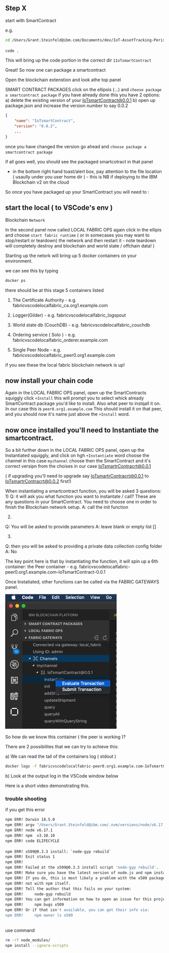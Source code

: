
## Step X
start with SmartContract

e.g.
```sh
cd /Users/Grant.Steinfeld@ibm.com/Documents/dev/IoT-AssetTracking-Perishable-Network-Blockchain.2/IoT-AssetTracking-Perishable-Network-Blockchain/Blockchain/IoTsmartContract

code .
```

This will bring up the code portion in the correct dir `1IoTsmartContract`

Great!  So now one can package a smartcontract

Open the blockchain extenstion and look athe top panel 

SMART CONTRACT PACKAGES
click on the ellipsis (...)
and `choose package a smartcontract package`
if you have already done this you have 2 options:
a) delete the existing version of your IoTsmartContract@0.0.1
b) open up package.json and increase the version number to say 0.0.2

```json
{
    "name": "IoTsmartContract",
    "version": "0.0.2",
    ...
}
```

once you have changed the version go ahead and `choose package a smartcontract package`

if all goes well, you should see the packaged smartcotract in that panel
- in the bottom right hand toast/alert box, pay attention to the file location ( usaully under you user home dir ) - this is NB if deploying to the IBM Blockchain v2 on the cloud 

So once you have packaged up your SmartContract you will need to :

## start the local ( to VSCode's env )
Blockchain `Network`

In the second panel now called LOCAL FABRIC OPS
again click in the ellipis and choose `start fabric runtime` ( or in somecases you may want to stop/restart or teardown) the network and then restart it - note teardown will completely destroy and blockchain and world state / offchain data! )

Starting up the netork will bring up 5 docker containers on your environment.

we can see this by typing

```sh
docker ps

```
there should be at this stage 5 containers listed

1. The Certificate Authority - e.g. fabricvscodelocalfabric_ca.org1.example.com

1. Logger(Gilder) - e.g. fabricvscodelocalfabric_logspout

1. World state db (CouchDB) - e.g. fabricvscodelocalfabric_couchdb

1. Ordering service ( Solo ) - e.g. fabricvscodelocalfabric_orderer.example.com

1. Single Peer Node - e.g.  fabricvscodelocalfabric_peer0.org1.example.com

if you see these the local fabric blockchain network is up!

## now install your chain code
Again in the LOCAL FABRIC OPS panel,
open up the SmartContracts squiggly
click `+Install`
this will prompt you to select whick already SmartContract package you'd like to install.  Also what peer to instqall it on. In our case this is 
`peer0.org1.example.com` This should install it on that peer, and you should now it's name just above the `+Install` word.

## now once installed you'll need to Instantiate the smartcontract.
So a bit further down in the LOCAL FABRIC OPS panel, open up the Instantiated squiggly, and click on hgh `+Instantiate` word
choose the channel in this case `mychannel`
choose then the SmartContract and it's correct versipn from the choises
in our case IoTsmartrContracrt@0.0.1

( if upgrading you'll need to upgrade say IoTsmartrContracrt@0.0.1 to IoTsmartrContracrt@0.0.2 first!)

When instantiating  a smartcontract function, you will be asked 3 questions:
1)
Q: it will ask you what function you want to instantate / call?
These are any questions in your SmartContract.  You need to choose one
in order to finish the Blockchain network setup.
A: call the init function 

2)
Q: You will be asked to provide parameters
A: leave blank or empty list []

3)
Q: then you will be asked  to providing a private data collection config folder
A: No

The key point here is that by instantiating the function, it will spin up a 6th container:
the Peer container - e.g. fabricvscodelocalfabric-peer0.org1.example.com-IoTsmartContract-0.0.1


Once Instatiated, other functions can be called via the FABRIC GATEWAYS panel.

![image of fabric gateways panel](./images/FABRIC_GATEWAYS/EvalOrSubmit_transaction_on_a_SC_fxn.png)

So how do we know this container ( the peer is working )?

There are 2 possibilites that we can try to achieve this:

a)  We can read the tail of the containers log ( stdout )

```sh
docker logs -f fabricvscodelocalfabric-peer0.org1.example.com-IoTsmartContract-0.0.1

```
b) Look at the output log in the VSCode window below

Here is a short video demonstrating this.





### trouble shooting

if you get this error

``` sh
npm ERR! Darwin 18.5.0
npm ERR! argv "/Users/Grant.Steinfeld@ibm.com/.nvm/versions/node/v6.17.1/bin/node" "/Users/Grant.Steinfeld@ibm.com/.nvm/versions/node/v6.17.1/bin/npm" "install"
npm ERR! node v6.17.1
npm ERR! npm  v3.10.10
npm ERR! code ELIFECYCLE

npm ERR! x509@0.3.3 install: `node-gyp rebuild`
npm ERR! Exit status 1
npm ERR! 
npm ERR! Failed at the x509@0.3.3 install script 'node-gyp rebuild'.
npm ERR! Make sure you have the latest version of node.js and npm installed.
npm ERR! If you do, this is most likely a problem with the x509 package,
npm ERR! not with npm itself.
npm ERR! Tell the author that this fails on your system:
npm ERR!     node-gyp rebuild
npm ERR! You can get information on how to open an issue for this project with:
npm ERR!     npm bugs x509
npm ERR! Or if that isn't available, you can get their info via:
npm ERR!     npm owner ls x509



```

use command

```sh
rm -rf node_modules/
npm install --ignore-scripts
```